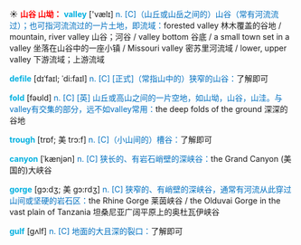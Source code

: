 ☀ <font color="red">**山谷 山坳：**</font>
<font color="sky blue">**valley**</font> ['vælɪ] 
<font color="#0070c0">n. [C]（山丘或山岳之间的）山谷（常有河流流过）；也可指河流流过的一片土地，即流域：</font>forested valley 林木覆盖的谷地 / mountain, river valley 山谷；河谷 / valley bottom 谷底 / a small town set in a valley 坐落在山谷中的一座小镇 / Missouri valley 密苏里河流域 / lower, upper valley 下游流域；上游流域
           
<font color="sky blue">**defile**</font> [dɪˈfaɪl; ˈdi:faɪl]
<font color="#0070c0">n. [C] [正式]（常指山中的）狭窄的山谷：</font>了解即可

<font color="sky blue">**fold**</font> [fəʊld] 
<font color="#0070c0">n. [C] [英] 山丘或高山之间的一片空地，如山坳，山谷，山洼。与valley有交集的部分，远不如valley常用：</font>the deep folds of the ground 深深的谷地
                      
<font color="sky blue">**trough**</font> [trɒf; 美 trɔ:f]
<font color="#0070c0">n. [C]（小山间的）槽谷：</font>了解即可

<font color="sky blue">**canyon**</font> [ˈkænjən]
<font color="#0070c0">n. [C] 狭长的、有岩石峭壁的深峡谷：</font>the Grand Canyon (美国的)大峡谷

<font color="sky blue">**gorge**</font> [gɔ:dʒ; 美 gɔ:rdʒ]
<font color="#0070c0">n. [C] 狭窄的、有峭壁的深峡谷，通常有河流从此穿过山间或坚硬的岩石区：</font>the Rhine Gorge 莱茵峡谷 / the Olduvai Gorge in the vast plain of Tanzania 坦桑尼亚广阔平原上的奥杜瓦伊峡谷

<font color="sky blue">**gulf**</font> [gʌlf]
<font color="#0070c0">n. [C] 地面的大且深的裂口：</font>了解即可

